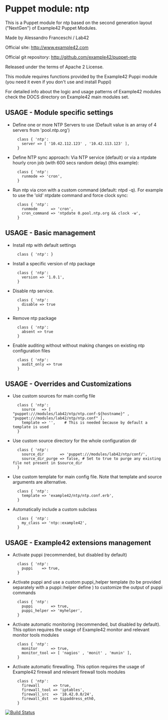 # Puppet module: ntp

This is a Puppet module for ntp based on the second generation layout ("NextGen") of Example42 Puppet Modules.

Made by Alessandro Franceschi / Lab42

Official site: http://www.example42.com

Official git repository: http://github.com/example42/puppet-ntp

Released under the terms of Apache 2 License.

This module requires functions provided by the Example42 Puppi module (you need it even if you don't use and install Puppi)

For detailed info about the logic and usage patterns of Example42 modules check the DOCS directory on Example42 main modules set.


## USAGE - Module specific settings

* Define one or more NTP Servers to use (Default value is an array of 4 servers from 'pool.ntp.org')

        class { 'ntp':
          server => [ '10.42.112.123' , '10.42.113.123' ],
        }

* Define NTP sync approach: Via NTP service (default) or via a ntpdate hourly cron job (with 600 secs random delay) (this example):

        class { 'ntp':
          runmode => 'cron',
        }

* Run ntp via cron with a custom command (default: ntpd -q). For example to use the 'old' ntpdate command and force clock sync:

        class { 'ntp':
          runmode      => 'cron',
          cron_command => 'ntpdate 0.pool.ntp.org && clock -w',
        }

## USAGE - Basic management

* Install ntp with default settings

        class { 'ntp': }

* Install a specific version of ntp package

        class { 'ntp':
          version => '1.0.1',
        }

* Disable ntp service.

        class { 'ntp':
          disable => true
        }

* Remove ntp package

        class { 'ntp':
          absent => true
        }

* Enable auditing without without making changes on existing ntp configuration files

        class { 'ntp':
          audit_only => true
        }


## USAGE - Overrides and Customizations
* Use custom sources for main config file 

        class { 'ntp':
          source   => [ "puppet:///modules/lab42/ntp/ntp.conf-${hostname}" , "puppet:///modules/lab42/ntp/ntp.conf" ], 
          template => '',    # This is needed because by default a template is used
        }


* Use custom source directory for the whole configuration dir

        class { 'ntp':
          source_dir       => 'puppet:///modules/lab42/ntp/conf/',
          source_dir_purge => false, # Set to true to purge any existing file not present in $source_dir
        }

* Use custom template for main config file. Note that template and source arguments are alternative. 

        class { 'ntp':
          template => 'example42/ntp/ntp.conf.erb',
        }

* Automatically include a custom subclass

        class { 'ntp':
          my_class => 'ntp::example42',
        }


## USAGE - Example42 extensions management 
* Activate puppi (recommended, but disabled by default)

        class { 'ntp':
          puppi    => true,
        }

* Activate puppi and use a custom puppi_helper template (to be provided separately with a puppi::helper define ) to customize the output of puppi commands 

        class { 'ntp':
          puppi        => true,
          puppi_helper => 'myhelper', 
        }

* Activate automatic monitoring (recommended, but disabled by default). This option requires the usage of Example42 monitor and relevant monitor tools modules

        class { 'ntp':
          monitor      => true,
          monitor_tool => [ 'nagios' , 'monit' , 'munin' ],
        }

* Activate automatic firewalling. This option requires the usage of Example42 firewall and relevant firewall tools modules

        class { 'ntp':       
          firewall      => true,
          firewall_tool => 'iptables',
          firewall_src  => '10.42.0.0/24',
          firewall_dst  => $ipaddress_eth0,
        }


[![Build Status](https://travis-ci.org/example42/puppet-ntp.png?branch=master)](https://travis-ci.org/example42/puppet-ntp)
